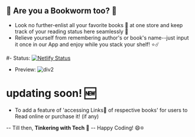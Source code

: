 ## 📑 Are you a Bookworm too? 📖 
- Look no further-enlist all your favorite books 📘 at one store and keep track of your reading status here seamlessly 🔖
- Relieve yourself from remembering author's or book's name--just input it once in our App and enjoy while you stack your shelf! ⭐☄️

#- Status:  [![Netlify Status](https://api.netlify.com/api/v1/badges/09fb1d61-7b0e-43ad-9d72-0afc83412ceb/deploy-status?branch=main)](https://app.netlify.com/sites/diveinbookstore/deploys)
- Preview: ![div2](https://github.com/Nkovaturient/BookStore-App/assets/127786136/afd244f1-14d5-4fce-834a-2dd7bfe90f57)


# updating soon! 🆕
- To add a feature of  'accessing Links🔗 of respective books' for users to Read online or purchase it! (if any)

-- Till then, **Tinkering with Tech** 🤖 -- Happy Coding! 😄🔯
